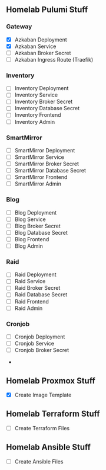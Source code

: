 ## Homelab Pulumi Stuff

### Gateway

- [x] Azkaban Deployment
- [x] Azkaban Service
- [ ] Azkaban Broker Secret
- [ ] Azkaban Ingress Route (Traefik)

### Inventory
- [ ] Inventory Deployment
- [ ] Inventory Service
- [ ] Inventory Broker Secret
- [ ] Inventory Database Secret
- [ ] Inventory Frontend
- [ ] Inventory Admin

### SmartMirror
- [ ] SmartMirror Deployment
- [ ] SmartMirror Service
- [ ] SmartMirror Broker Secret
- [ ] SmartMirror Database Secret
- [ ] SmartMirror Frontend
- [ ] SmartMirror Admin

### Blog
- [ ] Blog Deployment
- [ ] Blog Service
- [ ] Blog Broker Secret
- [ ] Blog Database Secret
- [ ] Blog Frontend
- [ ] Blog Admin

### Raid
- [ ] Raid Deployment
- [ ] Raid Service
- [ ] Raid Broker Secret
- [ ] Raid Database Secret
- [ ] Raid Frontend
- [ ] Raid Admin

### Cronjob
- [ ] Cronjob Deployment
- [ ] Cronjob Service
- [ ] Cronjob Broker Secret

- 
## Homelab Proxmox Stuff
- [x] Create Image Template 

## Homelab Terraform Stuff
- [ ] Create Terraform Files

## Homelab Ansible Stuff
- [ ] Create Ansible Files